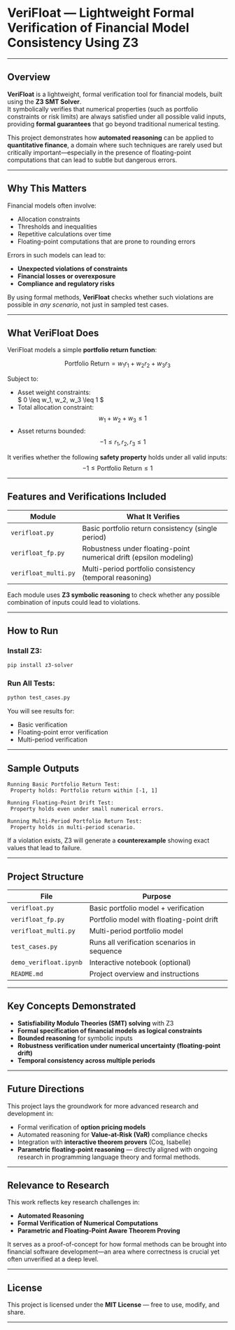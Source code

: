 # VeriFloat — Lightweight Formal Verification of Financial Model Consistency Using Z3

---

## Overview

**VeriFloat** is a lightweight, formal verification tool for financial models, built using the **Z3 SMT Solver**.  
It symbolically verifies that numerical properties (such as portfolio constraints or risk limits) are always satisfied under all possible valid inputs, providing **formal guarantees** that go beyond traditional numerical testing.

This project demonstrates how **automated reasoning** can be applied to **quantitative finance**, a domain where such techniques are rarely used but critically important—especially in the presence of floating-point computations that can lead to subtle but dangerous errors.

---

## Why This Matters

Financial models often involve:
- Allocation constraints
- Thresholds and inequalities
- Repetitive calculations over time
- Floating-point computations that are prone to rounding errors

Errors in such models can lead to:
- **Unexpected violations of constraints**
- **Financial losses or overexposure**
- **Compliance and regulatory risks**

By using formal methods, **VeriFloat** checks whether such violations are possible in *any scenario*, not just in sampled test cases.

---

## What VeriFloat Does

VeriFloat models a simple **portfolio return function**:

$$
\text{Portfolio Return} = w_1 r_1 + w_2 r_2 + w_3 r_3
$$

Subject to:
- Asset weight constraints:  
$
0 \leq w_1, w_2, w_3 \leq 1
$
- Total allocation constraint:  
$$
w_1 + w_2 + w_3 \leq 1
$$
- Asset returns bounded:  
$$
-1 \leq r_1, r_2, r_3 \leq 1
$$

It verifies whether the following **safety property** holds under all valid inputs:
$$
-1 \leq \text{Portfolio Return} \leq 1
$$

---

## Features and Verifications Included

| Module                | What It Verifies                                                     |
|-----------------------|----------------------------------------------------------------------|
| `verifloat.py`        |  Basic portfolio return consistency (single period)                  |
| `verifloat_fp.py`     |  Robustness under floating-point numerical drift (epsilon modeling)  |
| `verifloat_multi.py`  |  Multi-period portfolio consistency (temporal reasoning)             |

Each module uses **Z3 symbolic reasoning** to check whether any possible combination of inputs could lead to violations.

---

## How to Run

### Install Z3:
```bash
pip install z3-solver
````

### Run All Tests:

```bash
python test_cases.py
```

You will see results for:

* Basic verification
* Floating-point error verification
* Multi-period verification

---

## Sample Outputs

```
Running Basic Portfolio Return Test:
 Property holds: Portfolio return within [-1, 1]

Running Floating-Point Drift Test:
 Property holds even under small numerical errors.

Running Multi-Period Portfolio Return Test:
 Property holds in multi-period scenario.
```

If a violation exists, Z3 will generate a **counterexample** showing exact values that lead to failure.

---

## Project Structure

| File                   | Purpose                                     |
| ---------------------- | ------------------------------------------- |
| `verifloat.py`         | Basic portfolio model + verification        |
| `verifloat_fp.py`      | Portfolio model with floating-point drift   |
| `verifloat_multi.py`   | Multi-period portfolio model                |
| `test_cases.py`        | Runs all verification scenarios in sequence |
| `demo_verifloat.ipynb` | Interactive notebook (optional)             |
| `README.md`            | Project overview and instructions           |

---

## Key Concepts Demonstrated

* **Satisfiability Modulo Theories (SMT) solving** with Z3
* **Formal specification of financial models as logical constraints**
* **Bounded reasoning** for symbolic inputs
* **Robustness verification under numerical uncertainty (floating-point drift)**
* **Temporal consistency across multiple periods**

---

## Future Directions

This project lays the groundwork for more advanced research and development in:

* Formal verification of **option pricing models**
* Automated reasoning for **Value-at-Risk (VaR)** compliance checks
* Integration with **interactive theorem provers** (Coq, Isabelle)
* **Parametric floating-point reasoning** — directly aligned with ongoing research in programming language theory and formal methods.

---

## Relevance to Research

This work reflects key research challenges in:

* **Automated Reasoning**
* **Formal Verification of Numerical Computations**
* **Parametric and Floating-Point Aware Theorem Proving**

It serves as a proof-of-concept for how formal methods can be brought into financial software development—an area where correctness is crucial yet often unverified at a deep level.

---

## License

This project is licensed under the **MIT License** — free to use, modify, and share.

---
